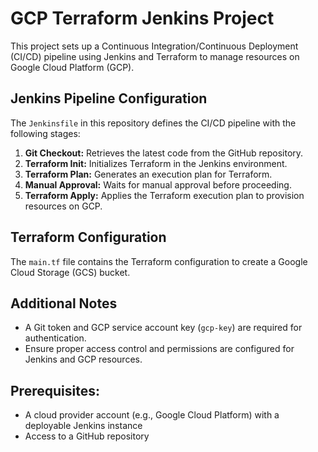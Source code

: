 # GCP Terraform Jenkins Project

This project sets up a Continuous Integration/Continuous Deployment (CI/CD) pipeline using Jenkins and Terraform to manage resources on Google Cloud Platform (GCP).

## Jenkins Pipeline Configuration

The `Jenkinsfile` in this repository defines the CI/CD pipeline with the following stages:

1. **Git Checkout:** Retrieves the latest code from the GitHub repository.
2. **Terraform Init:** Initializes Terraform in the Jenkins environment.
3. **Terraform Plan:** Generates an execution plan for Terraform.
4. **Manual Approval:** Waits for manual approval before proceeding.
5. **Terraform Apply:** Applies the Terraform execution plan to provision resources on GCP.

## Terraform Configuration

The `main.tf` file contains the Terraform configuration to create a Google Cloud Storage (GCS) bucket.

## Additional Notes

- A Git token and GCP service account key (`gcp-key`) are required for authentication.
- Ensure proper access control and permissions are configured for Jenkins and GCP resources.

## Prerequisites:

- A cloud provider account (e.g., Google Cloud Platform) with a deployable Jenkins instance
- Access to a GitHub repository
